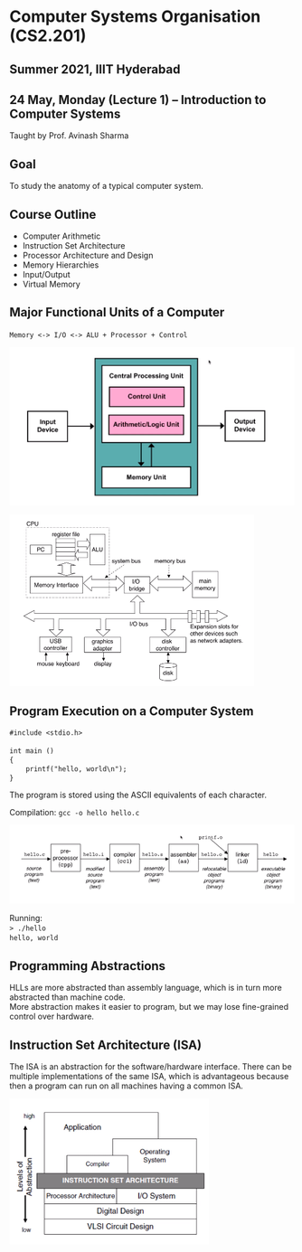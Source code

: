 # Computer Systems Organisation (CS2.201)
## Summer 2021, IIIT Hyderabad
## 24 May, Monday (Lecture 1) – Introduction to Computer Systems

Taught by Prof. Avinash Sharma

## Goal
To study the anatomy of a typical computer system.

## Course Outline
* Computer Arithmetic
* Instruction Set Architecture
* Processor Architecture and Design
* Memory Hierarchies
* Input/Output
* Virtual Memory

## Major Functional Units of a Computer
`Memory <-> I/O <-> ALU + Processor + Control`  

![The von Neumann Model](vonNeumann.png "The von Neumann Model")  

![Typical Hardware Organisation](hardwareOrg.png)  

## Program Execution on a Computer System
```
#include <stdio.h>

int main ()
{
    printf("hello, world\n");
}
```
The program is stored using the ASCII equivalents of each character.  

Compilation: `gcc -o hello hello.c`  

![Compilation](compilation.png)  

Running:  
`> ./hello`  
`hello, world`  

## Programming Abstractions
HLLs are more abstracted than assembly language, which is in turn more abstracted than machine code.  
More abstraction makes it easier to program, but we may lose fine-grained control over hardware.  

## Instruction Set Architecture (ISA)
The ISA is an abstraction for the software/hardware interface. There can be multiple implementations of the same ISA, which is advantageous because then a program can run on all machines having a common ISA.  

![ISA abstraction](ISA.png)
